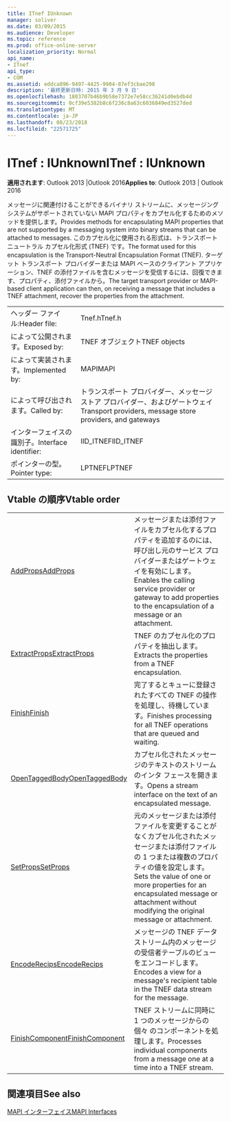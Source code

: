 ```yaml
---
title: ITnef IUnknown
manager: soliver
ms.date: 03/09/2015
ms.audience: Developer
ms.topic: reference
ms.prod: office-online-server
localization_priority: Normal
api_name:
- ITnef
api_type:
- COM
ms.assetid: eddca896-9497-4425-9904-87ef3cbae298
description: '最終更新日時: 2015 年 3 月 9 日'
ms.openlocfilehash: 1803707b46b9b58e7372e7e58cc36241d0ebdb4d
ms.sourcegitcommit: 0cf39e5382b8c6f236c8a63c6036849ed3527ded
ms.translationtype: MT
ms.contentlocale: ja-JP
ms.lasthandoff: 08/23/2018
ms.locfileid: "22571725"
---
```

# <a name="itnef--iunknown"></a><span data-ttu-id="7d04e-103">ITnef : IUnknown</span><span class="sxs-lookup"><span data-stu-id="7d04e-103">ITnef : IUnknown</span></span>

  
  
<span data-ttu-id="7d04e-104">**適用されます**: Outlook 2013 |Outlook 2016</span><span class="sxs-lookup"><span data-stu-id="7d04e-104">**Applies to**: Outlook 2013 | Outlook 2016</span></span> 
  
<span data-ttu-id="7d04e-105">メッセージに関連付けることができるバイナリ ストリームに、メッセージング システムがサポートされていない MAPI プロパティをカプセル化するためのメソッドを提供します。</span><span class="sxs-lookup"><span data-stu-id="7d04e-105">Provides methods for encapsulating MAPI properties that are not supported by a messaging system into binary streams that can be attached to messages.</span></span> <span data-ttu-id="7d04e-106">このカプセル化に使用される形式は、トランスポート ニュートラル カプセル化形式 (TNEF) です。</span><span class="sxs-lookup"><span data-stu-id="7d04e-106">The format used for this encapsulation is the Transport-Neutral Encapsulation Format (TNEF).</span></span> <span data-ttu-id="7d04e-107">ターゲット トランスポート プロバイダーまたは MAPI ベースのクライアント アプリケーション、TNEF の添付ファイルを含むメッセージを受信するには、回復できます、プロパティ、添付ファイルから。</span><span class="sxs-lookup"><span data-stu-id="7d04e-107">The target transport provider or MAPI-based client application can then, on receiving a message that includes a TNEF attachment, recover the properties from the attachment.</span></span>
  
|||
|:-----|:-----|
|<span data-ttu-id="7d04e-108">ヘッダー ファイル:</span><span class="sxs-lookup"><span data-stu-id="7d04e-108">Header file:</span></span>  <br/> |<span data-ttu-id="7d04e-109">Tnef.h</span><span class="sxs-lookup"><span data-stu-id="7d04e-109">Tnef.h</span></span>  <br/> |
|<span data-ttu-id="7d04e-110">によって公開されます。</span><span class="sxs-lookup"><span data-stu-id="7d04e-110">Exposed by:</span></span>  <br/> |<span data-ttu-id="7d04e-111">TNEF オブジェクト</span><span class="sxs-lookup"><span data-stu-id="7d04e-111">TNEF objects</span></span>  <br/> |
|<span data-ttu-id="7d04e-112">によって実装されます。</span><span class="sxs-lookup"><span data-stu-id="7d04e-112">Implemented by:</span></span>  <br/> |<span data-ttu-id="7d04e-113">MAPI</span><span class="sxs-lookup"><span data-stu-id="7d04e-113">MAPI</span></span>  <br/> |
|<span data-ttu-id="7d04e-114">によって呼び出されます。</span><span class="sxs-lookup"><span data-stu-id="7d04e-114">Called by:</span></span>  <br/> |<span data-ttu-id="7d04e-115">トランスポート プロバイダー、メッセージ ストア プロバイダー、およびゲートウェイ</span><span class="sxs-lookup"><span data-stu-id="7d04e-115">Transport providers, message store providers, and gateways</span></span>  <br/> |
|<span data-ttu-id="7d04e-116">インターフェイスの識別子。</span><span class="sxs-lookup"><span data-stu-id="7d04e-116">Interface identifier:</span></span>  <br/> |<span data-ttu-id="7d04e-117">IID_ITNEF</span><span class="sxs-lookup"><span data-stu-id="7d04e-117">IID_ITNEF</span></span>  <br/> |
|<span data-ttu-id="7d04e-118">ポインターの型。</span><span class="sxs-lookup"><span data-stu-id="7d04e-118">Pointer type:</span></span>  <br/> |<span data-ttu-id="7d04e-119">LPTNEF</span><span class="sxs-lookup"><span data-stu-id="7d04e-119">LPTNEF</span></span>  <br/> |
   
## <a name="vtable-order"></a><span data-ttu-id="7d04e-120">Vtable の順序</span><span class="sxs-lookup"><span data-stu-id="7d04e-120">Vtable order</span></span>

|||
|:-----|:-----|
|[<span data-ttu-id="7d04e-121">AddProps</span><span class="sxs-lookup"><span data-stu-id="7d04e-121">AddProps</span></span>](itnef-addprops.md) <br/> |<span data-ttu-id="7d04e-122">メッセージまたは添付ファイルをカプセル化するプロパティを追加するのには、呼び出し元のサービス プロバイダーまたはゲートウェイを有効にします。</span><span class="sxs-lookup"><span data-stu-id="7d04e-122">Enables the calling service provider or gateway to add properties to the encapsulation of a message or an attachment.</span></span>  <br/> |
|[<span data-ttu-id="7d04e-123">ExtractProps</span><span class="sxs-lookup"><span data-stu-id="7d04e-123">ExtractProps</span></span>](itnef-extractprops.md) <br/> |<span data-ttu-id="7d04e-124">TNEF のカプセル化のプロパティを抽出します。</span><span class="sxs-lookup"><span data-stu-id="7d04e-124">Extracts the properties from a TNEF encapsulation.</span></span>  <br/> |
|[<span data-ttu-id="7d04e-125">Finish</span><span class="sxs-lookup"><span data-stu-id="7d04e-125">Finish</span></span>](itnef-finish.md) <br/> |<span data-ttu-id="7d04e-126">完了するとキューに登録されたすべての TNEF の操作を処理し、待機しています。</span><span class="sxs-lookup"><span data-stu-id="7d04e-126">Finishes processing for all TNEF operations that are queued and waiting.</span></span>  <br/> |
|[<span data-ttu-id="7d04e-127">OpenTaggedBody</span><span class="sxs-lookup"><span data-stu-id="7d04e-127">OpenTaggedBody</span></span>](itnef-opentaggedbody.md) <br/> |<span data-ttu-id="7d04e-128">カプセル化されたメッセージのテキストのストリームのインタ フェースを開きます。</span><span class="sxs-lookup"><span data-stu-id="7d04e-128">Opens a stream interface on the text of an encapsulated message.</span></span>  <br/> |
|[<span data-ttu-id="7d04e-129">SetProps</span><span class="sxs-lookup"><span data-stu-id="7d04e-129">SetProps</span></span>](itnef-setprops.md) <br/> |<span data-ttu-id="7d04e-130">元のメッセージまたは添付ファイルを変更することがなくカプセル化されたメッセージまたは添付ファイルの 1 つまたは複数のプロパティの値を設定します。</span><span class="sxs-lookup"><span data-stu-id="7d04e-130">Sets the value of one or more properties for an encapsulated message or attachment without modifying the original message or attachment.</span></span>  <br/> |
|[<span data-ttu-id="7d04e-131">EncodeRecips</span><span class="sxs-lookup"><span data-stu-id="7d04e-131">EncodeRecips</span></span>](itnef-encoderecips.md) <br/> |<span data-ttu-id="7d04e-132">メッセージの TNEF データ ストリーム内のメッセージの受信者テーブルのビューをエンコードします。</span><span class="sxs-lookup"><span data-stu-id="7d04e-132">Encodes a view for a message's recipient table in the TNEF data stream for the message.</span></span>  <br/> |
|[<span data-ttu-id="7d04e-133">FinishComponent</span><span class="sxs-lookup"><span data-stu-id="7d04e-133">FinishComponent</span></span>](itnef-finishcomponent.md) <br/> |<span data-ttu-id="7d04e-134">TNEF ストリームに同時に 1 つのメッセージからの個々 のコンポーネントを処理します。</span><span class="sxs-lookup"><span data-stu-id="7d04e-134">Processes individual components from a message one at a time into a TNEF stream.</span></span>  <br/> |
   
## <a name="see-also"></a><span data-ttu-id="7d04e-135">関連項目</span><span class="sxs-lookup"><span data-stu-id="7d04e-135">See also</span></span>



[<span data-ttu-id="7d04e-136">MAPI インターフェイス</span><span class="sxs-lookup"><span data-stu-id="7d04e-136">MAPI Interfaces</span></span>](mapi-interfaces.md)

